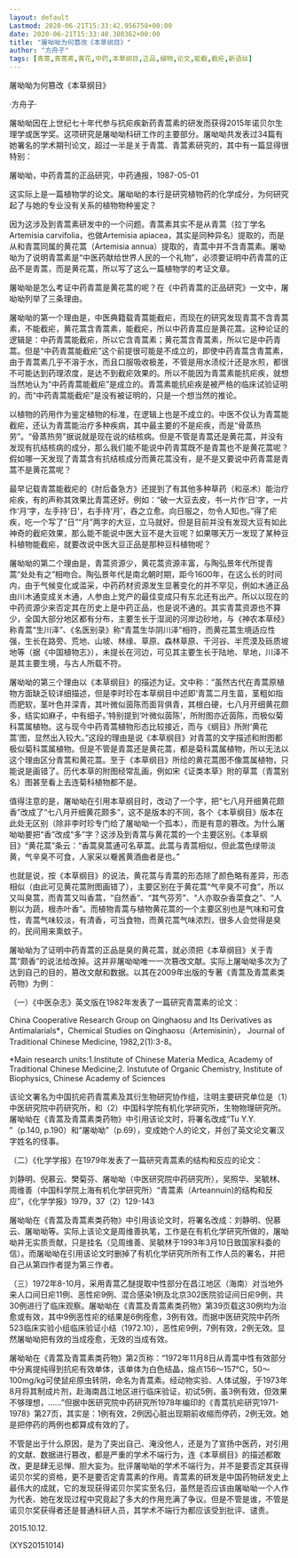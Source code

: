 ```yaml
---
layout: default
Lastmod: 2020-06-21T15:33:42.956758+00:00
date: 2020-06-21T15:33:40.380362+00:00
title: "屠呦呦为何篡改《本草纲目》"
author: "方舟子"
tags: [青蒿,青蒿素,黄花,中药,本草纲目,正品,植物,论文,能截,截疟,新语丝]
---
```


屠呦呦为何篡改《本草纲目》

·方舟子·

屠呦呦因在上世纪七十年代参与抗疟疾新药青蒿素的研发而获得2015年诺贝尔生理学或医学奖。这项研究是屠呦呦科研工作的主要部分。屠呦呦共发表过34篇有她署名的学术期刊论文，超过一半是关于青蒿、青蒿素研究的，其中有一篇显得很特别：

屠呦呦，中药青蒿的正品研究，中药通报，1987-05-01

这实际上是一篇植物学的论文。屠呦呦的本行是研究植物药的化学成分，为何研究起了与她的专业没有关系的植物物种鉴定？

因为这涉及到青蒿素研发中的一个问题。青蒿素其实不是从青蒿（拉丁学名Artemisia carvifolia，也做Artemisia apiacea，其实是同种异名）提取的，而是从和青蒿同属的黄花蒿（Artemisia annua）提取的，青蒿中并不含青蒿素。屠呦呦为了说明青蒿素是“中医药献给世界人民的一个礼物”，必须要证明中药青蒿的正品不是青蒿，而是黄花蒿，所以写了这么一篇植物学的考证文章。

屠呦呦是怎么考证中药青蒿是黄花蒿的呢？在《中药青蒿的正品研究》一文中，屠呦呦列举了三条理由。

屠呦呦的第一个理由是，中医典籍载青蒿能截疟，而现在的研究发现青蒿不含青蒿素，不能截疟，黄花蒿含青蒿素，能截疟，所以中药青蒿应是黄花蒿。这种论证的逻辑是：中药青蒿能截疟，所以它含青蒿素；黄花蒿含青蒿素，所以它是中药青蒿。但是“中药青蒿能截疟”这个前提很可能是不成立的，即使中药青蒿含青蒿素，由于青蒿素几乎不溶于水，而且口服吸收极差，不管是用水渍绞汁还是水煎，都很不可能达到药理浓度，是达不到截疟效果的。所以不能因为青蒿素能抗疟疾，就想当然地认为“中药青蒿能截疟”是成立的。青蒿素能抗疟疾是被严格的临床试验证明的，而“中药青蒿能截疟”是没有被证明的，只是一个想当然的推论。

以植物的药用作为鉴定植物的标准，在逻辑上也是不成立的。中医不仅认为青蒿能截疟，还认为青蒿能治疗多种疾病，其中最主要的不是疟疾，而是“骨蒸热劳”。“骨蒸热劳”据说就是现在说的结核病。但是不管是青蒿还是黄花蒿，并没有发现有抗结核病的成分，那么我们能不能说中药青蒿既不是青蒿也不是黄花蒿呢？假如哪一天发现了青蒿含有抗结核成分而黄花蒿没有，是不是又要说中药青蒿是青蒿不是黄花蒿呢？

最早记载青蒿能截疟的《肘后备急方》还提到了有其他多种草药（和巫术）能治疗疟疾，有的声称其效果比青蒿还好。例如：“破一大豆去皮，书一片作‘日’字，一片作‘月’字，左手持‘日’，右手持‘月’，吞之立愈。向日服之，勿令人知也。”得了疟疾，吃一个写了“日”“月”两字的大豆，立马就好。但是目前并没有发现大豆有如此神奇的截疟效果，那么能不能说中医大豆不是大豆呢？如果哪天万一发现了某种豆科植物能截疟，就要改说中医大豆正品是那种豆科植物呢？

屠呦呦的第二个理由是，青蒿资源少，黄花蒿资源丰富，与陶弘景年代所提青蒿“处处有之”相吻合。陶弘景年代是南北朝时期，距今1600年，在这么长的时间内，由于气候变化或滥采，中药药材资源发生显著变化的并不罕见，例如木通正品由川木通变成关木通，人参由上党产的最佳变成只有东北还有出产。所以以现在的中药资源少来否定其在历史上是中药正品，也是说不通的。其实青蒿资源也不算少，全国大部分地区都有分布，主要生长于湿润的河岸边砂地，与《神农本草经》称青蒿“生川泽”、《名医别录》称“青蒿生华阴川泽”相符，而黄花蒿生境适应性强，生长在路旁、荒地、山坡、林缘、草原、森林草原、干河谷、半荒漠及砾质坡地等（据《中国植物志》），未提长在河边，可见其主要生长于陆地、旱地，川泽不是其主要生境，与古人所载不符。

屠呦呦的第三个理由以《本草纲目》的描述为证。文中称：“虽然古代在青蒿原植物方面缺乏较详细描述，但是李时珍在本草纲目中述即‘青蒿二月生苗，茎粗如指而肥软，茎叶色并深青，其叶微似茵陈而面背俱青，其根白硬，七八月开细黄花颇多，结实如麻子，中有细子。’特别提到‘叶微似茵陈’，所附图亦近茵陈，而极似菊科蒿属植物。这与现今中药青蒿植物形态比较接近，而与《纲目》所附‘黄花蒿’图，显然出入较大。”这段的理由是说《本草纲目》对青蒿的文字描述和附图都极似菊科蒿属植物。但是不管是青蒿还是黄花蒿，都是菊科蒿属植物，所以无法以这个理由区分青蒿和黄花蒿。至于《本草纲目》所绘的黄花蒿图不像蒿属植物，只能说是画错了。历代本草的附图经常乱画，例如宋《证类本草》附的草蒿（青蒿别名）图甚至看上去连菊科植物都不是。

值得注意的是，屠呦呦在引用本草纲目时，改动了一个字，把“七八月开细黄花颇香”改成了“七八月开细黄花颇多”，这不是版本的不同，各个《本草纲目》版本在此处无区别（除非李时珍专门给了屠呦呦一个孤本），而是有意的篡改。为什么屠呦呦要把“香”改成“多”字？这涉及到青蒿与黄花蒿的一个主要区别。《本草纲目》“黄花蒿”条云：“香蒿臭蒿通可名草蒿。此蒿与青蒿相似，但此蒿色绿带淡黄，气辛臭不可食，人家采以罨酱黄酒曲者是也。”

也就是说，按《本草纲目》的说法，黄花蒿与青蒿的形态除了颜色略有差异，形态相似（由此可见黄花蒿附图画错了），主要区别在于黄花蒿“气辛臭不可食”，所以又叫臭蒿，而青蒿又叫香蒿，“自然香”、“其气芬芳”、“人亦取杂香菜食之”、“人剔以为蔬，根赤叶香”。而植物青蒿与植物黄花蒿的一个主要区别也是气味和可食性，青蒿气味较淡，有清香，可当食物，而黄花蒿气味浓烈，很多人会觉得是臭的，民间用来熏蚊子。

屠呦呦为了证明中药青蒿的正品是臭的黄花蒿，就必须把《本草纲目》关于青蒿“颇香”的说法给改掉。这并非屠呦呦唯一一次篡改文献。实际上屠呦呦多次为了达到自己的目的，篡改文献和数据。以其在2009年出版的专著《青蒿及青蒿素类药物》为例：

（一）《中医杂志》英文版在1982年发表了一篇研究青蒿素的论文：

China Cooperative Research Group on Qinghaosu and Its Derivatives as Antimalarials*，Chemical Studies on Qinghaosu（Artemisinin）， Journal of Traditional Chinese Medicine, 1982,2(1):3-8。

*Main research units:1.Institute of Chinese Materia Medica, Academy of Traditional Chinese Medicine;2. Instutute of Organic Chemistry, Institute of Biophysics, Chinese Academy of Sciences

该论文署名为中国抗疟药青蒿素及其衍生物研究协作组，注明主要研究单位是（1）中医研究院中药研究所，和（2）中国科学院有机化学研究所，生物物理研究所。屠呦呦在《青蒿及青蒿素类药物》中引用该论文时，将署名改成“Tu Y.Y. ”（p.140, p.190）和“屠呦呦”（p.69），变成她个人的论文，并创了英文论文署汉字姓名的怪事。

（二）《化学学报》在1979年发表了一篇研究青蒿素的结构和反应的论文：

刘静明、倪慕云、樊菊芬、屠呦呦（中医研究院中药研究所），吴照华、吴毓林、周维善（中国科学院上海有机化学研究所）“青蒿素（Arteannuin)的结构和反应”，《化学学报》1979，37（2）129-143

屠呦呦在《青蒿及青蒿素类药物》中引用该论文时，将署名改成：刘静明、倪慕云、屠呦呦等。实际上该论文是周维善执笔，工作是在有机化学研究所做的，屠呦呦并无实质贡献，只是挂名（见周维善、吴毓林于1993年3月10日致国家科委的信）。而屠呦呦在引用该论文时删掉了有机化学研究所所有工作人员的署名，并把自己从第四作者提为第三作者。

（三）1972年8-10月，采用青蒿乙醚提取中性部分在昌江地区（海南）对当地外来人口间日疟11例、恶性疟9例、混合感染1例及北京302医院验证间日疟9例，共30例进行了临床观察。屠呦呦在《青蒿及青蒿素类药物》第39页载这30例均为治愈或有效，其中9例恶性疟的结果是6例痊愈，3例有效。而据中医研究院中药所523临床实验小组临床验证小结（1972.10），恶性疟9例，7例有效，2例无效。显然屠呦呦把有效的当成痊愈，无效的当成有效。

屠呦呦在《青蒿及青蒿素类药物》第2页称：“1972年11月8日从青蒿中性有效部分中分离提纯得到抗疟有效单体，该单体为白色结晶，熔点156～157℃，50～100mg/kg可使鼠疟原虫转阴，命名为青蒿素。经动物实验、人体试服，于1973年8月将其制成片剂，赴海南昌江地区进行临床验证，初试5例，虽3例有效，但效果不够理想，……”但据中医研究院中药研究所1978年编印的《青蒿抗疟研究1971-1978》第27页，其实是：1例有效，2例因心脏出现期前收缩而停药，2例无效。她是把停药的两例也都算成有效的了。

不管是出于什么原因，是为了突出自己、淹没他人，还是为了宣扬中医药，对引用的文献、数据进行篡改，都是严重的学术不端行为，连《本草纲目》的描述都敢改，更是肆无忌惮、胆大妄为。批评屠呦呦的学术不端行为，并不是要否定其获得诺贝尔奖的资格，更不是要否定青蒿素的作用。青蒿素的研发是中国药物研发史上最伟大的成就，它的发现获得诺贝尔奖实至名归，虽然是否应该由屠呦呦一个人作为代表、她在发现过程中究竟起了多大的作用充满了争议。但是不管是谁，不管是诺贝尔奖获得者还是普通科研人员，其学术不端行为都应该受到批评、谴责。

2015.10.12.

(XYS20151014)

